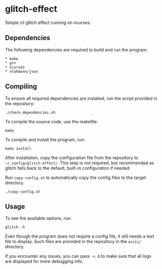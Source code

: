 # glitch-effect
Simple cli glitch effect running on ncurses.


## Dependencies
The following dependencies are required to build and run the program:

    * make
    * g++
    * ncurses
    * nlohmann/json


## Compiling
To ensure all required dependencies are installed, run the script provided in the repository:
```
./check-dependencies.sh
```


To compile the source code, use the makefile:
```
make
```


To compile and install the program, run:
```
make install
```


After installation, copy the configuration file from the repository to `~/.config/glitch-effect/`.
This step is not required, but recommended as glitch falls back to the default, built-in configuration if needed.


Run `copy-config.sh` to automatically copy the config files to the target directory.
```
./copy-config.sh
```


## Usage
To see the available options, run:
```
glitch -h
```

Even though the program does not require a config file, it still needs a text file to display.
Such files are provided in the repository in the `ascii/` directory.


If you encounter any issues, you can pass `-v 0` to make sure that all logs are displayed for more debugging info.
